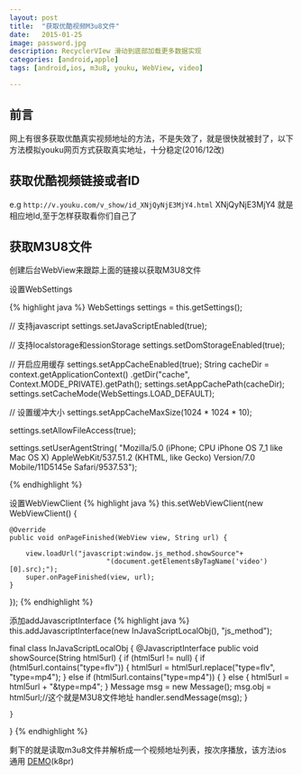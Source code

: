 ```yaml
---
layout: post
title:  "获取优酷视频M3u8文件"
date:   2015-01-25
image: password.jpg
description: RecyclerVIew 滑动到底部加载更多数据实现
categories: [android,apple]
tags: [android,ios, m3u8, youku, WebView, video]

---
```


## 前言
网上有很多获取优酷真实视频地址的方法，不是失效了，就是很快就被封了，以下方法模拟youku网页方式获取真实地址，十分稳定(2016/12改)

## 获取优酷视频链接或者ID
e.g
`http://v.youku.com/v_show/id_XNjQyNjE3MjY4.html`
XNjQyNjE3MjY4 就是相应地Id,至于怎样获取看你们自己了

## 获取M3U8文件
创建后台WebView来跟踪上面的链接以获取M3U8文件

设置WebSettings

{% highlight java %}
WebSettings settings = this.getSettings();
 
// 支持javascript
settings.setJavaScriptEnabled(true);
 
// 支持localstorage和essionStorage
settings.setDomStorageEnabled(true);
 
// 开启应用缓存
settings.setAppCacheEnabled(true);
String cacheDir = context.getApplicationContext()
        .getDir("cache", Context.MODE_PRIVATE).getPath();
settings.setAppCachePath(cacheDir);
settings.setCacheMode(WebSettings.LOAD_DEFAULT);
 
// 设置缓冲大小
settings.setAppCacheMaxSize(1024 * 1024 * 10);
 
settings.setAllowFileAccess(true);
 
settings.setUserAgentString(
        "Mozilla/5.0 (iPhone; CPU iPhone OS 7_1 like Mac OS X) AppleWebKit/537.51.2 (KHTML, like Gecko) Version/7.0 Mobile/11D5145e Safari/9537.53");

{% endhighlight %}

设置WebViewClient
{% highlight java %}
this.setWebViewClient(new WebViewClient() {
 
    @Override
    public void onPageFinished(WebView view, String url) {
 
        view.loadUrl("javascript:window.js_method.showSource"+
                            "(document.getElementsByTagName('video')[0].src);");
        super.onPageFinished(view, url);
    }
 
});
{% endhighlight %}

添加addJavascriptInterface
{% highlight java %}
this.addJavascriptInterface(new InJavaScriptLocalObj(), "js_method");
 
final class InJavaScriptLocalObj {
    @JavascriptInterface
    public void showSource(String html5url) {
        if (html5url != null) {
            if (html5url.contains("type=flv")) {
                html5url = html5url.replace("type=flv", "type=mp4");
            } else if (html5url.contains("type=mp4")) {
            } else {
                html5url = html5url + "&type=mp4";
            }
            Message msg = new Message();
            msg.obj = html5url;//这个就是M3U8文件地址
            handler.sendMessage(msg);
        }
 
    }
}
{% endhighlight %}

剩下的就是读取m3u8文件并解析成一个视频地址列表，按次序播放，该方法ios通用
[DEMO](https://pan.baidu.com/share/init?shareid=88167913&uk=3040070900)(k8pr)
